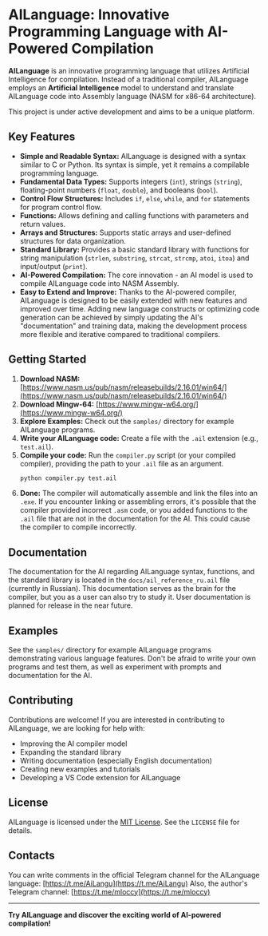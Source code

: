 # AILanguage: Innovative Programming Language with AI-Powered Compilation

**AILanguage** is an innovative programming language that utilizes Artificial Intelligence for compilation. Instead of a traditional compiler, AILanguage employs an **Artificial Intelligence** model to understand and translate AILanguage code into Assembly language (NASM for x86-64 architecture).

This project is under active development and aims to be a unique platform.

## Key Features

*   **Simple and Readable Syntax:** AILanguage is designed with a syntax similar to C or Python. Its syntax is simple, yet it remains a compilable programming language.
*   **Fundamental Data Types:** Supports integers (`int`), strings (`string`), floating-point numbers (`float`, `double`), and booleans (`bool`).
*   **Control Flow Structures:** Includes `if`, `else`, `while`, and `for` statements for program control flow.
*   **Functions:**  Allows defining and calling functions with parameters and return values.
*   **Arrays and Structures:** Supports static arrays and user-defined structures for data organization.
*   **Standard Library:**  Provides a basic standard library with functions for string manipulation (`strlen`, `substring`, `strcat`, `strcmp`, `atoi`, `itoa`) and input/output (`print`).
*   **AI-Powered Compilation:**  The core innovation - an AI model is used to compile AILanguage code into NASM Assembly.
*   **Easy to Extend and Improve:**  Thanks to the AI-powered compiler, AILanguage is designed to be easily extended with new features and improved over time.  Adding new language constructs or optimizing code generation can be achieved by simply updating the AI's "documentation" and training data, making the development process more flexible and iterative compared to traditional compilers.

## Getting Started

1.  **Download NASM:** [https://www.nasm.us/pub/nasm/releasebuilds/2.16.01/win64/](https://www.nasm.us/pub/nasm/releasebuilds/2.16.01/win64/)
2.  **Download Mingw-64:** [https://www.mingw-w64.org/](https://www.mingw-w64.org/)
3.  **Explore Examples:** Check out the `samples/` directory for example AILanguage programs.
4.  **Write your AILanguage code:** Create a file with the `.ail` extension (e.g., `test.ail`).
5.  **Compile your code:** Run the `compiler.py` script (or your compiled compiler), providing the path to your `.ail` file as an argument.
    ```bash
    python compiler.py test.ail
    ```
6.  **Done:** The compiler will automatically assemble and link the files into an `.exe`. If you encounter linking or assembling errors, it's possible that the compiler provided incorrect `.asm` code, or you added functions to the `.ail` file that are not in the documentation for the AI. This could cause the compiler to compile incorrectly.

## Documentation

The documentation for the AI regarding AILanguage syntax, functions, and the standard library is located in the `docs/ail_reference_ru.ail` file (currently in Russian). This documentation serves as the brain for the compiler, but you as a user can also try to study it.
User documentation is planned for release in the near future.

## Examples

See the `samples/` directory for example AILanguage programs demonstrating various language features. Don't be afraid to write your own programs and test them, as well as experiment with prompts and documentation for the AI.

## Contributing

Contributions are welcome! If you are interested in contributing to AILanguage, we are looking for help with:

*   Improving the AI compiler model
*   Expanding the standard library
*   Writing documentation (especially English documentation)
*   Creating new examples and tutorials
*   Developing a VS Code extension for AILanguage

## License

AILanguage is licensed under the [MIT License](LICENSE). See the `LICENSE` file for details.

## Contacts

You can write comments in the official Telegram channel for the AILanguage language: [https://t.me/AiLangu](https://t.me/AiLangu)
Also, the author's Telegram channel: [https://t.me/mloccy](https://t.me/mloccy)

---

**Try AILanguage and discover the exciting world of AI-powered compilation!**
